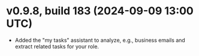 # v0.9.8, build 183 (2024-09-09 13:00 UTC)
- Added the "my tasks" assistant to analyze, e.g., business emails and extract related tasks for your role.